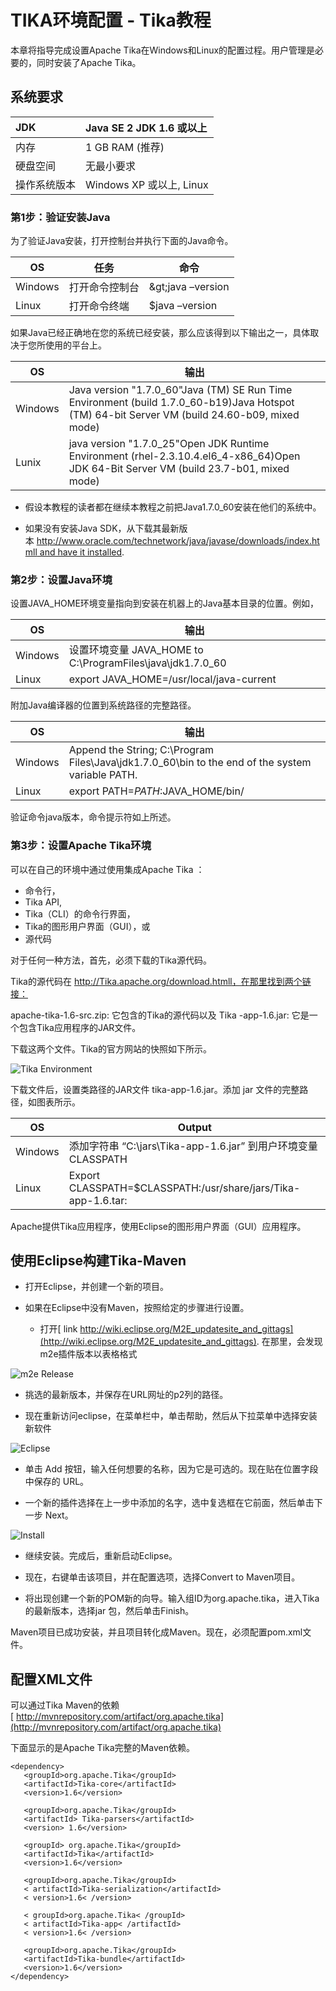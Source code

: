 # TIKA环境配置 - Tika教程

本章将指导完成设置Apache Tika在Windows和Linux的配置过程。用户管理是必要的，同时安装了Apache Tika。

## 系统要求

| JDK | Java SE 2 JDK 1.6 或以上 |
|:--- |:--- |
| 内存 | 1 GB RAM (推荐) |
| 硬盘空间 | 无最小要求 |
| 操作系统版本 | Windows XP 或以上, Linux |

### 第1步：验证安装Java

为了验证Java安装，打开控制台并执行下面的Java命令。

| OS | 任务 | 命令 |
| --- | --- | --- |
| Windows | 打开命令控制台 | \&gt;java –version |
| Linux | 打开命令终端 | $java –version |

如果Java已经正确地在您的系统已经安装，那么应该得到以下输出之一，具体取决于您所使用的平台上。

| OS | 输出 |
| --- | --- |
| Windows | Java version "1.7.0_60"Java (TM) SE Run Time Environment (build 1.7.0_60-b19)Java Hotspot (TM) 64-bit Server VM (build 24.60-b09, mixed mode) |
| Lunix | java version "1.7.0_25"Open JDK Runtime Environment (rhel-2.3.10.4.el6_4-x86_64)Open JDK 64-Bit Server VM (build 23.7-b01, mixed mode) |

*   假设本教程的读者都在继续本教程之前把Java1.7.0_60安装在他们的系统中。

*   如果没有安装Java SDK，从下载其最新版本 [http://www.oracle.com/technetwork/java/javase/downloads/index.htmll and have it installed](http://www.oracle.com/technetwork/java/javase/downloads/index.htmll).

### 第2步：设置Java环境

设置JAVA_HOME环境变量指向到安装在机器上的Java基本目录的位置。例如，

| OS | 输出 |
| --- | --- |
| Windows | 设置环境变量 JAVA_HOME to C:\ProgramFiles\java\jdk1.7.0_60 |
| Linux | export JAVA_HOME=/usr/local/java-current |

附加Java编译器的位置到系统路径的完整路径。

| OS | 输出 |
| --- | --- |
| Windows | Append the String; C:\Program Files\Java\jdk1.7.0_60\bin to the end of the system variable PATH. |
| Linux | export PATH=$PATH:$JAVA_HOME/bin/ |

验证命令java版本，命令提示符如上所述。

### 第3步：设置Apache Tika环境

可以在自己的环境中通过使用集成Apache Tika ： 

*   命令行，
*   Tika API,
*   Tika（CLI）的命令行界面，
*   Tika的图形用户界面（GUI），或
*   源代码

对于任何一种方法，首先，必须下载的Tika源代码。

Tika的源代码在 http://Tika.apache.org/download.htmll，在那里找到两个链接：

apache-tika-1.6-src.zip: 它包含的Tika的源代码以及 Tika -app-1.6.jar: 它是一个包含Tika应用程序的JAR文件。

下载这两个文件。Tika的官方网站的快照如下所示。

![Tika Environment ](../img/1-14111416151Q53.jpg)

下载文件后，设置类路径的JAR文件 tika-app-1.6.jar。添加 jar 文件的完整路径，如图表所示。

| OS | Output |
| --- | --- |
| Windows | 添加字符串 “C:\jars\Tika-app-1.6.jar” 到用户环境变量 CLASSPATH |
| Linux | Export CLASSPATH=$CLASSPATH:/usr/share/jars/Tika-app-1.6.tar: |

Apache提供Tika应用程序，使用Eclipse的图形用户界面（GUI）应用程序。

## 使用Eclipse构建Tika-Maven

*   打开Eclipse，并创建一个新的项目。

*   如果在Eclipse中没有Maven，按照给定的步骤进行设置。

    *   打开[ link http://wiki.eclipse.org/M2E_updatesite_and_gittags](http://wiki.eclipse.org/M2E_updatesite_and_gittags). 在那里，会发现m2e插件版本以表格格式

![m2e Release](../img/1-141114161551K1.jpg)

*   挑选的最新版本，并保存在URL网址的p2列的路径。

*   现在重新访问eclipse，在菜单栏中，单击帮助，然后从下拉菜单中选择安装新软件

![Eclipse](../img/153H95403-2.jpg)

*   单击 Add 按钮，输入任何想要的名称，因为它是可选的。现在贴在位置字段中保存的 URL。

*   一个新的插件选择在上一步中添加的名字，选中复选框在它前面，然后单击下一步 Next。

![Install](../img/153H92514-3.jpg)

*   继续安装。完成后，重新启动Eclipse。

*   现在，右键单击该项目，并在配置选项，选择Convert to Maven项目。

*   将出现创建一个新的POM新的向导。输入组ID为org.apache.tika，进入Tika的最新版本，选择jar 包，然后单击Finish。

Maven项目已成功安装，并且项目转化成Maven。现在，必须配置pom.xml文件。

## 配置XML文件

可以通过Tika Maven的依赖[ http://mvnrepository.com/artifact/org.apache.tika](http://mvnrepository.com/artifact/org.apache.tika)

下面显示的是Apache Tika完整的Maven依赖。

```
<dependency>
   <groupId>org.apache.Tika</groupId>
   <artifactId>Tika-core</artifactId>
   <version>1.6</version>

   <groupId>org.apache.Tika</groupId>
   <artifactId> Tika-parsers</artifactId>
   <version> 1.6</version>

   <groupId> org.apache.Tika</groupId>
   <artifactId>Tika</artifactId>
   <version>1.6</version>

   <groupId>org.apache.Tika</groupId>
   < artifactId>Tika-serialization</artifactId>
   < version>1.6< /version>

   < groupId>org.apache.Tika< /groupId>
   < artifactId>Tika-app< /artifactId>
   < version>1.6< /version>

   <groupId>org.apache.Tika</groupId>
   <artifactId>Tika-bundle</artifactId>
   <version>1.6</version>
</dependency>
```

 